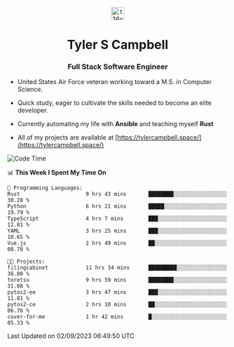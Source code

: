 <p align="center">
<a href="https://www.linkedin.com/in/t36campbell" target="blank"><img align="center" src="https://ik.imagekit.io/t36campbell/Portfolio/linkedin.png.original_m8bbGgPh6.png" alt="t36campbell" height="30" width="30" /></a>
</p>
<h1 align="center">Tyler S Campbell</h1>
<h3 align="center">Full Stack Software Engineer</h3>

* United States Air Force veteran working toward a M.S. in Computer Science.

* Quick study, eager to cultivate the skills needed to become an elite developer.

* Currently automating my life with **Ansible** and teaching myself **Rust**

* All of my projects are available at [https://tylercampbell.space/](https://tylercampbell.space/)

<!--START_SECTION:waka-->
![Code Time](http://img.shields.io/badge/Code%20Time-2%2C766%20hrs%2051%20mins-blue)

📊 **This Week I Spent My Time On** 

```text
💬 Programming Languages: 
Rust                     9 hrs 43 mins       ████████░░░░░░░░░░░░░░░░░   30.28 % 
Python                   6 hrs 21 mins       █████░░░░░░░░░░░░░░░░░░░░   19.79 % 
TypeScript               4 hrs 7 mins        ███░░░░░░░░░░░░░░░░░░░░░░   12.81 % 
YAML                     3 hrs 25 mins       ███░░░░░░░░░░░░░░░░░░░░░░   10.65 % 
Vue.js                   2 hrs 49 mins       ██░░░░░░░░░░░░░░░░░░░░░░░   08.78 % 

🐱‍💻 Projects: 
filingcabinet            11 hrs 34 mins      █████████░░░░░░░░░░░░░░░░   36.00 % 
toretsu                  9 hrs 59 mins       ████████░░░░░░░░░░░░░░░░░   31.08 % 
pytos2-ee                3 hrs 47 mins       ███░░░░░░░░░░░░░░░░░░░░░░   11.81 % 
pytos2-ce                2 hrs 10 mins       ██░░░░░░░░░░░░░░░░░░░░░░░   06.76 % 
cover-for-me             1 hr 42 mins        █░░░░░░░░░░░░░░░░░░░░░░░░   05.33 % 
```


 Last Updated on 02/09/2023 06:49:50 UTC
<!--END_SECTION:waka-->
